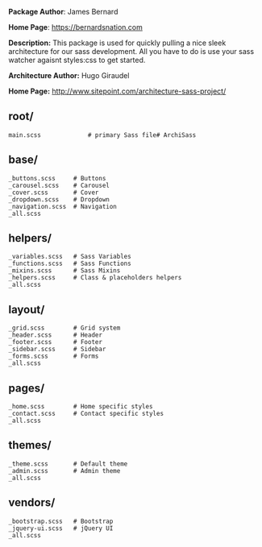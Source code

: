 **Package Author**: James Bernard

**Home Page**: https://bernardsnation.com

**Description:** This package is used for quickly pulling a nice sleek architecture for our sass development. All you have to do is use your sass watcher agaisnt styles:css to get started.

**Architecture Author:**  Hugo Giraudel

**Home Page:** http://www.sitepoint.com/architecture-sass-project/

root/ 
-
    main.scss             # primary Sass file# ArchiSass

base/
- 
    _buttons.scss     # Buttons 
	_carousel.scss    # Carousel 
	_cover.scss       # Cover 
	_dropdown.scss    # Dropdown 
	_navigation.scss  # Navigation 
	_all.scss
helpers/ 
-
	_variables.scss   # Sass Variables 
	_functions.scss   # Sass Functions 
	_mixins.scss      # Sass Mixins 
	_helpers.scss     # Class & placeholders helpers 
	_all.scss
layout/ 
-
	_grid.scss        # Grid system 
	_header.scss      # Header 
	_footer.scss      # Footer 
	_sidebar.scss     # Sidebar 
	_forms.scss       # Forms 
	_all.scss
pages/ 
-
	_home.scss        # Home specific styles 
	_contact.scss     # Contact specific styles 
	_all.scss
themes/ 
-
	_theme.scss       # Default theme 
	_admin.scss       # Admin theme 
	_all.scss
vendors/ 
-
	_bootstrap.scss   # Bootstrap 
	_jquery-ui.scss   # jQuery UI 
	_all.scss
